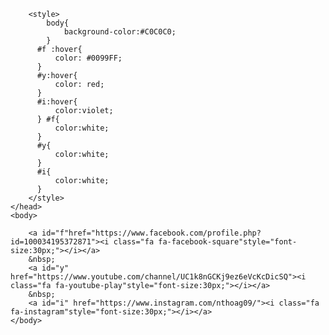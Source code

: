 <!DOCTYPE html>
<html>
    <head>
        <meta charset="utf-8">
        <title>Wed Personally</title>
        <link rel="stylesheet" href="https://cdnjs.cloudflare.com/ajax/libs/font-awesome/4.7.0/css/font-awesome.min.css">

        <style>
            body{
                background-color:#C0C0C0;
            }
          #f :hover{   
              color: #0099FF;
          } 
          #y:hover{
              color: red;
          }
          #i:hover{
              color:violet;
          } #f{   
              color:white;
          } 
          #y{
              color:white;
          }
          #i{
              color:white;
          }
        </style>
    </head>
    <body>
        
        <a id="f"href="https://www.facebook.com/profile.php?id=100034195372871"><i class="fa fa-facebook-square"style="font-size:30px;"></i></a>
        &nbsp;
        <a id="y" href="https://www.youtube.com/channel/UC1k8nGCKj9ez6eVcKcDicSQ"><i class="fa fa-youtube-play"style="font-size:30px;"></i></a>
        &nbsp;
        <a id="i" href="https://www.instagram.com/nthoag09/"><i class="fa fa-instagram"style="font-size:30px;"></i></a>
    </body>
</html>
